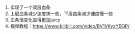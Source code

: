 1. 实现了一个双层血条
2. 上层血条减少速度快一些，下层血条减少速度慢一些
3. 血条值变化显得更加juicy
4. 视频教程：https://www.bilibili.com/video/BV1VKyzYEEiP/

